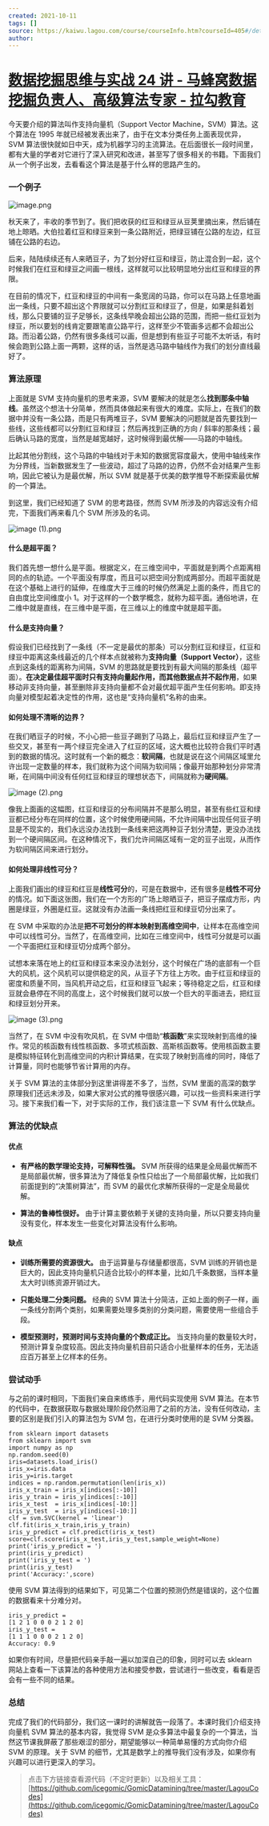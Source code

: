 ```yaml
---
created: 2021-10-11
tags: []
source: https://kaiwu.lagou.com/course/courseInfo.htm?courseId=405#/detail/pc?id=4287
author: 
---
```


# [数据挖掘思维与实战 24 讲 - 马蜂窝数据挖掘负责人、高级算法专家 - 拉勾教育](https://kaiwu.lagou.com/course/courseInfo.htm?courseId=405#/detail/pc?id=4287)


今天要介绍的算法叫作支持向量机（Support Vector Machine，SVM）算法。这个算法在 1995 年就已经被发表出来了，由于在文本分类任务上面表现优异，SVM 算法很快就如日中天，成为机器学习的主流算法。在后面很长一段时间里，都有大量的学者对它进行了深入研究和改进，甚至写了很多相关的书籍。下面我们从一个例子出发，去看看这个算法是基于什么样的思路产生的。

### 一个例子

![image.png](https://s0.lgstatic.com/i/image/M00/4C/41/CgqCHl9XSMiAZDd8AAEVl0CNP9g046.png)

秋天来了，丰收的季节到了。我们把收获的红豆和绿豆从豆荚里摘出来，然后铺在地上晾晒。大伯拉着红豆和绿豆来到一条公路附近，把绿豆铺在公路的左边，红豆铺在公路的右边。

后来，陆陆续续还有人来晒豆子，为了划分好红豆和绿豆，防止混合到一起，这个时候我们在红豆和绿豆之间画一根线，这样就可以比较明显地分出红豆和绿豆的界限。

在目前的情况下，红豆和绿豆的中间有一条宽阔的马路，你可以在马路上任意地画出一条线，只要不超出这个界限就可以分割红豆和绿豆了，但是，如果是斜着划线，那么只要铺的豆子足够长，这条线早晚会超出公路的范围，而把一些红豆划为绿豆，所以要划的线肯定要跟笔直公路平行，这样至少不管画多远都不会超出公路。而沿着公路，仍然有很多条线可以画，但是想到有些豆子可能不太听话，有时候会跑到公路上面一两颗，这样的话，当然是选马路中轴线作为我们的划分直线最好了。

### 算法原理

上面就是 SVM 支持向量机的思考来源，SVM 要解决的就是怎么**找到那条中轴线**。虽然这个想法十分简单，然而具体做起来有很大的难度。实际上，在我们的数据中并没有一条公路，而是只有两堆豆子，SVM 要解决的问题就是首先要找到一些线，这些线都可以分割红豆和绿豆；然后再找到正确的方向 / 斜率的那条线；最后确认马路的宽度，当然是越宽越好，这时候得到最优解——马路的中轴线。

比起其他分割线，这个马路的中轴线对于未知的数据宽容度最大，使用中轴线来作为分界线，当新数据发生了一些波动，超过了马路的边界，仍然不会对结果产生影响，因此它被认为是最优解，所以 SVM 就是基于优美的数学推导不断探索最优解的一个算法。

到这里，我们已经知道了 SVM 的思考路径，然而 SVM 所涉及的内容远没有介绍完，下面我们再来看几个 SVM 所涉及的名词。

![image (1).png](https://s0.lgstatic.com/i/image/M00/4C/36/Ciqc1F9XSNGAP-PpAAD-k_NZe4Y821.png)

#### 什么是超平面？

我们首先想一想什么是平面。根据定义，在三维空间中，平面就是到两个点距离相同的点的轨迹。一个平面没有厚度，而且可以把空间分割成两部分。而超平面就是在这个基础上进行的延伸，在维度大于三维的时候仍然满足上面的条件，而且它的自由度比空间维度小 1。对于这样的一个数学概念，就称为超平面。通俗地讲，在二维中就是直线，在三维中是平面，在三维以上的维度中就是超平面。

#### 什么是支持向量？

假设我们已经找到了一条线（不一定是最优的那条）可以分割红豆和绿豆，红豆和绿豆中距离这条线最近的几个样本点就被称为**支持向量（Support Vector）**，这些点到这条线的距离称为间隔，SVM 的思路就是要找到有最大间隔的那条线（超平面）。**在决定最佳超平面时只有支持向量起作用，而其他数据点并不起作用**，如果移动非支持向量，甚至删除非支持向量都不会对最优超平面产生任何影响。即支持向量对模型起着决定性的作用，这也是“支持向量机”名称的由来。

#### 如何处理不清晰的边界？

在我们晒豆子的时候，不小心把一些豆子踢到了马路上，最后红豆和绿豆产生了一些交叉，甚至有一两个绿豆完全进入了红豆的区域，这大概也比较符合我们平时遇到的数据的情况。这时就有一个新的概念：**软间隔**，也就是说在这个间隔区域里允许出现一定数量的样本，我们就称为这个间隔为软间隔；像最开始那种划分非常清晰，在间隔中间没有任何红豆和绿豆的理想状态下，间隔就称为**硬间隔**。

![image (2).png](https://s0.lgstatic.com/i/image/M00/4C/36/Ciqc1F9XSO2AB0L9AAAVTngY0SM132.png)

像我上面画的这幅图，红豆和绿豆的分布间隔并不是那么明显，甚至有些红豆和绿豆都已经分布在同样的位置，这个时候使用硬间隔，不允许间隔中出现任何豆子明显是不现实的，我们永远没办法找到一条线来把这两种豆子划分清楚，更没办法找到一个硬间隔区间。在这种情况下，我们允许间隔区域有一定的豆子出现，从而作为软间隔区间来进行划分。

#### 如何处理非线性可分？

上面我们画出的绿豆和红豆是**线性可分**的，可是在数据中，还有很多是**线性不可分**的情况。如下面这张图，我们在一个方形的广场上晾晒豆子，把豆子摆成方形，内圈是绿豆，外圈是红豆。这就没有办法画一条线把红豆和绿豆切分出来了。

在 SVM 中采取的办法是**把不可划分的样本映射到高维空间中**，让样本在高维空间中可以线性可分。当然了，在高维空间，比如在三维空间中，线性可分就是可以画一个平面把红豆和绿豆切分成两个部分。

试想本来落在地上的红豆和绿豆本来没办法划分，这个时候在广场的底部有一个巨大的风机，这个风机可以提供稳定的风，从豆子下方往上方吹。由于红豆和绿豆的密度和质量不同，当风机开动之后，红豆和绿豆飞起来；等待稳定之后，红豆和绿豆就会悬停在不同的高度上，这个时候我们就可以放一个巨大的平面进去，把红豆和绿豆划分开来。

![image (3).png](https://s0.lgstatic.com/i/image/M00/4C/41/CgqCHl9XSPWAOY4zAAAdvku938E565.png)

当然了，在 SVM 中没有吹风机，在 SVM 中借助“**核函数**”来实现映射到高维的操作。常见的核函数有线性核函数、多项式核函数、高斯核函数等。使用核函数主要是模拟特征转化到高维空间的内积计算结果，在实现了映射到高维的同时，降低了计算量，同时也能够节省计算用的内存。

关于 SVM 算法的主体部分到这里讲得差不多了，当然，SVM 里面的高深的数学原理我们还远未涉及，如果大家对公式的推导很感兴趣，可以找一些资料来进行学习。接下来我们看一下，对于实际的工作，我们该注意一下 SVM 有什么优缺点。

### 算法的优缺点

#### 优点

-   **有严格的数学理论支持，可解释性强。** SVM 所获得的结果是全局最优解而不是局部最优解，很多算法为了降低复杂性只给出了一个局部最优解，比如我们前面提到的“决策树算法”，而 SVM 的最优化求解所获得的一定是全局最优解。
    
-   **算法的鲁棒性很好。** 由于计算主要依赖于关键的支持向量，所以只要支持向量没有变化，样本发生一些变化对算法没有什么影响。
    

#### 缺点

-   **训练所需要的资源很大。** 由于运算量与存储量都很高，SVM 训练的开销也是巨大的，因此支持向量机只适合比较小的样本量，比如几千条数据，当样本量太大时训练资源开销过大。
    
-   **只能处理二分类问题。** 经典的 SVM 算法十分简洁，正如上面的例子一样，画一条线分割两个类别，如果需要处理多类别的分类问题，需要使用一些组合手段。
    
-   **模型预测时，预测时间与支持向量的个数成正比。** 当支持向量的数量较大时，预测计算复杂度较高。因此支持向量机目前只适合小批量样本的任务，无法适应百万甚至上亿样本的任务。
    

### 尝试动手

与之前的课时相同，下面我们亲自来练练手，用代码实现使用 SVM 算法。在本节的代码中，在数据获取与数据处理阶段仍然沿用了之前的方法，没有任何改动，主要的区别是我们引入的算法包为 SVM 包，在进行分类时使用的是 SVM 分类器。

```
from sklearn import datasets  
from sklearn import svm 
import numpy as np
np.random.seed(0)  
iris=datasets.load_iris()
iris_x=iris.data  
iris_y=iris.target
indices = np.random.permutation(len(iris_x))
iris_x_train = iris_x[indices[:-10]]
iris_y_train = iris_y[indices[:-10]]
iris_x_test  = iris_x[indices[-10:]]
iris_y_test  = iris_y[indices[-10:]]
clf = svm.SVC(kernel = 'linear')
clf.fit(iris_x_train,iris_y_train) 
iris_y_predict = clf.predict(iris_x_test)
score=clf.score(iris_x_test,iris_y_test,sample_weight=None)
print('iris_y_predict = ')  
print(iris_y_predict)  
print('iris_y_test = ')
print(iris_y_test)    
print('Accuracy:',score)
```

使用 SVM 算法得到的结果如下，可见第二个位置的预测仍然是错误的，这个位置的数据看来十分难分对。

```
iris_y_predict =
[1 2 1 0 0 0 2 1 2 0]
iris_y_test =
[1 1 1 0 0 0 2 1 2 0]
Accuracy: 0.9
```

如果你有时间，尽量把代码亲手敲一遍以加深自己的印象，同时可以去 sklearn 网站上查看一下该算法的各种使用方法和接受参数，尝试进行一些改变，看看是否会有一些不同的结果。

### 总结

完成了我们的代码部分，我们这一课时的讲解就告一段落了。本课时我们介绍支持向量机 SVM 算法的基本内容，我觉得 SVM 是众多算法中最复杂的一个算法，当然这节课我屏蔽了那些艰涩的部分，期望能够以一种简单易懂的方式向你介绍 SVM 的原理。关于 SVM 的细节，尤其是数学上的推导我们没有涉及，如果你有兴趣可以进行更深入的学习。

> 点击下方链接查看源代码（不定时更新）以及相关工具：  
> [https://github.com/icegomic/GomicDatamining/tree/master/LagouCodes](https://github.com/icegomic/GomicDatamining/tree/master/LagouCodes)
